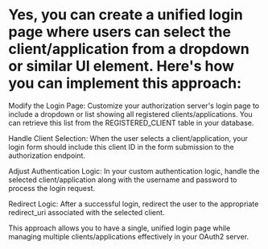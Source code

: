 
# Yes, you can create a unified login page where users can select the client/application from a dropdown or similar UI element. Here's how you can implement this approach:

Modify the Login Page: Customize your authorization server's login page to include a dropdown or list showing all registered clients/applications. You can retrieve this list from the REGISTERED_CLIENT table in your database.

Handle Client Selection: When the user selects a client/application, your login form should include this client ID in the form submission to the authorization endpoint.

Adjust Authentication Logic: In your custom authentication logic, handle the selected client/application along with the username and password to process the login request.

Redirect Logic: After a successful login, redirect the user to the appropriate redirect_uri associated with the selected client.

This approach allows you to have a single, unified login page while managing multiple clients/applications effectively in your OAuth2 server.

